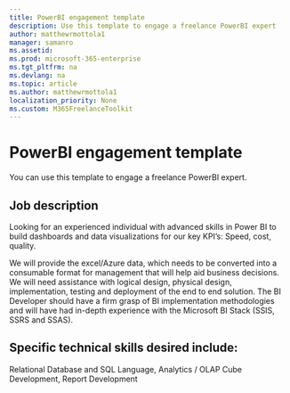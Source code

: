 ```yaml
---
title: PowerBI engagement template 
description: Use this template to engage a freelance PowerBI expert 
author: matthewrmottola1
manager: samanro
ms.assetid: 
ms.prod: microsoft-365-enterprise
ms.tgt_pltfrm: na
ms.devlang: na
ms.topic: article
ms.author: matthewrmottola1
localization_priority: None 
ms.custom: M365FreelanceToolkit
---
```

PowerBI engagement template
=======================

You can use this template to engage a freelance PowerBI expert.

Job description
---------------

Looking for an experienced individual with advanced skills in Power BI to build dashboards and data visualizations for our key KPI’s: Speed, cost, quality. 

We will provide the excel/Azure data, which needs to be converted into a consumable format for management that will help aid business decisions. We will need assistance with logical design, physical design, implementation, testing and deployment of the end to end solution. The BI Developer should have a firm grasp of BI implementation methodologies and will have had in-depth experience with the Microsoft BI Stack (SSIS, SSRS and SSAS).

Specific technical skills desired include: 
-------------------------------------------

Relational Database and SQL Language, Analytics / OLAP Cube Development, Report
Development
